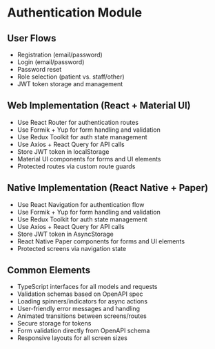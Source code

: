 # Authentication Module

## User Flows
- Registration (email/password)
- Login (email/password)
- Password reset
- Role selection (patient vs. staff/other)
- JWT token storage and management

## Web Implementation (React + Material UI)
- Use React Router for authentication routes
- Use Formik + Yup for form handling and validation
- Use Redux Toolkit for auth state management
- Use Axios + React Query for API calls
- Store JWT token in localStorage
- Material UI components for forms and UI elements
- Protected routes via custom route guards

## Native Implementation (React Native + Paper)
- Use React Navigation for authentication flow
- Use Formik + Yup for form handling and validation
- Use Redux Toolkit for auth state management
- Use Axios + React Query for API calls
- Store JWT token in AsyncStorage
- React Native Paper components for forms and UI elements
- Protected screens via navigation state

## Common Elements
- TypeScript interfaces for all models and requests
- Validation schemas based on OpenAPI spec
- Loading spinners/indicators for async actions
- User-friendly error messages and handling
- Animated transitions between screens/routes
- Secure storage for tokens
- Form validation directly from OpenAPI schema
- Responsive layouts for all screen sizes 